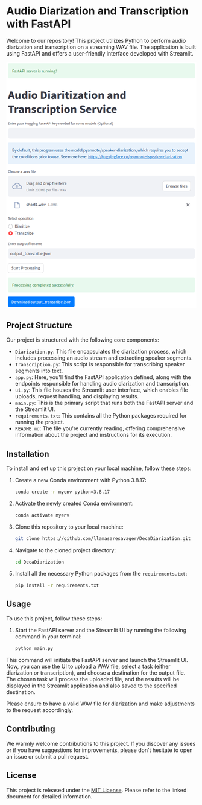 # Audio Diarization and Transcription with FastAPI

Welcome to our repository! This project utilizes Python to perform audio diarization and transcription on a streaming WAV file. The application is built using FastAPI and offers a user-friendly interface developed with Streamlit.

![Streamlit UI](./images/ui.png)

## Project Structure

Our project is structured with the following core components:

- `Diarization.py`: This file encapsulates the diarization process, which includes processing an audio stream and extracting speaker segments.
- `Transcription.py`: This script is responsible for transcribing speaker segments into text.
- `app.py`: Here, you'll find the FastAPI application defined, along with the endpoints responsible for handling audio diarization and transcription.
- `ui.py`: This file houses the Streamlit user interface, which enables file uploads, request handling, and displaying results.
- `main.py`: This is the primary script that runs both the FastAPI server and the Streamlit UI.
- `requirements.txt`: This contains all the Python packages required for running the project.
- `README.md`: The file you're currently reading, offering comprehensive information about the project and instructions for its execution.

## Installation

To install and set up this project on your local machine, follow these steps:

1. Create a new Conda environment with Python 3.8.17:

    ```bash
    conda create -n myenv python=3.8.17
    ```

2. Activate the newly created Conda environment:

    ```bash
    conda activate myenv
    ```

3. Clone this repository to your local machine:

    ```bash
    git clone https://github.com/llamasaresavager/DecaDiarization.git
    ```

4. Navigate to the cloned project directory:

    ```bash
    cd DecaDiarization
    ```

5. Install all the necessary Python packages from the `requirements.txt`:

    ```bash
    pip install -r requirements.txt
    ```

## Usage

To use this project, follow these steps:

1. Start the FastAPI server and the Streamlit UI by running the following command in your terminal:

   ```bash
   python main.py
   ```

This command will initiate the FastAPI server and launch the Streamlit UI. Now, you can use the UI to upload a WAV file, select a task (either diarization or transcription), and choose a destination for the output file. The chosen task will process the uploaded file, and the results will be displayed in the Streamlit application and also saved to the specified destination.

Please ensure to have a valid WAV file for diarization and make adjustments to the request accordingly.

## Contributing

We warmly welcome contributions to this project. If you discover any issues or if you have suggestions for improvements, please don't hesitate to open an issue or submit a pull request.

## License

This project is released under the [MIT License](LICENSE). Please refer to the linked document for detailed information.